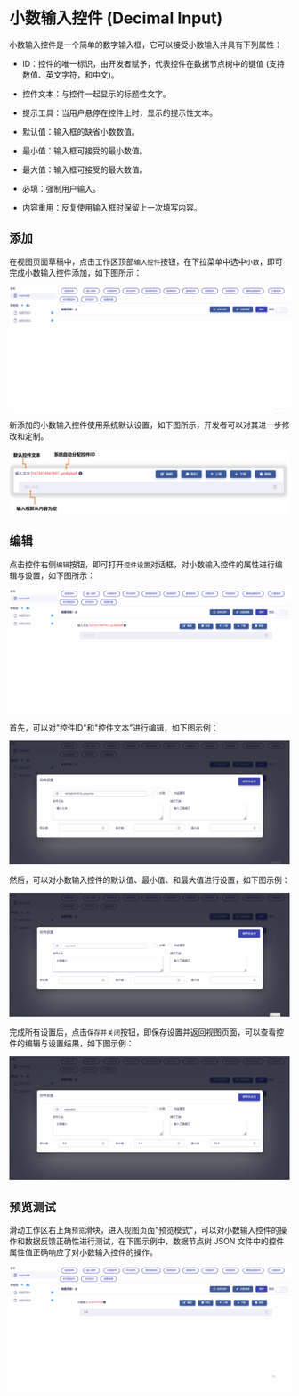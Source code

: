 # 小数输入控件 (Decimal Input)

小数输入控件是一个简单的数字输入框，它可以接受小数输入并具有下列属性：

* ID：控件的唯一标识，由开发者赋予，代表控件在数据节点树中的键值 (支持数值、英文字符，和中文)。

* 控件文本：与控件一起显示的标题性文字。

* 提示工具：当用户悬停在控件上时，显示的提示性文本。

* 默认值：输入框的缺省小数数值。

* 最小值：输入框可接受的最小数值。

* 最大值：输入框可接受的最大数值。

* 必填：强制用户输入。

* 内容重用：反复使用输入框时保留上一次填写内容。

## 添加

在视图页面草稿中，点击工作区顶部`输入控件`按钮，在下拉菜单中选中`小数`，即可完成小数输入控件添加，如下图所示：

![Matrix.OS](../../../../../media/os/tools/modelview/addfloat.gif "添加小数输入控件")

新添加的小数输入控件使用系统默认设置，如下图所示，开发者可以对其进一步修改和定制。

![Matrix.OS](../../../../../media/os/tools/modelview/addfloat.png "小数输入控件默认设置")

## 编辑

点击控件右侧`编辑`按钮，即可打开`控件设置`对话框，对小数输入控件的属性进行编辑与设置，如下图所示：

![Matrix.OS](../../../../../media/os/tools/modelview/editfloat1.gif "编辑小数输入控件 - 打开控件设置对话框")

首先，可以对"控件ID"和"控件文本"进行编辑，如下图示例：

![Matrix.OS](../../../../../media/os/tools/modelview/editfloat2.gif "编辑小数输入控件 - 控件ID与文本编辑")

然后，可以对小数输入控件的默认值、最小值、和最大值进行设置，如下图示例：

![Matrix.OS](../../../../../media/os/tools/modelview/editfloat3.gif "编辑小数输入控件 - 设置默认值和最大最小值")

完成所有设置后，点击`保存并关闭`按钮，即保存设置并返回视图页面，可以查看控件的编辑与设置结果，如下图示例：

![Matrix.OS](../../../../../media/os/tools/modelview/editfloat4.gif "编辑小数输入控件 - 保存控件设置")

## 预览测试

滑动工作区右上角`预览`滑块，进入视图页面"预览模式"，可以对小数输入控件的操作和数据反馈正确性进行测试，在下图示例中，数据节点树 JSON 文件中的控件属性值正确响应了对小数输入控件的操作。

![Matrix.OS](../../../../../media/os/tools/modelview/testfloat.gif "测试小数输入控件")